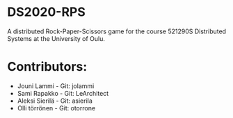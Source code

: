 # DS2020-RPS
A distributed Rock-Paper-Scissors game for the course 521290S Distributed Systems at the University of Oulu.

# Contributors:
* Jouni Lammi - Git: jolammi
* Sami Rapakko - Git: LeArchitect
* Aleksi Sierilä - Git: asierila
* Olli törrönen - Git: otorrone
